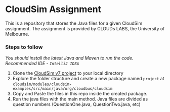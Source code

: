 # CloudSim Assignment

This is a repository that stores the Java files for a given CloudSim assignment. The assignment is provided by CLOUDs LABS, the University of Melbourne.

### Steps to follow

*You should install the latest Java and Maven to run the code. Recommended IDE - `IntelliJ IDEA`*

1. Clone the [CloudSim v7 project](https://github.com/Cloudslab/cloudsim) to your local directory
2. Explore the folder structure and create a new package named `project` at `cloudsim/modules/cloudsim-examples/src/main/java/org/cloudbus/cloudsim`
3. Copy and Paste the files in this repo inside the created package.
4. Run the java files with the main method. Java files are divided as question numbers (QuestionOne.java, QuestionTwo.java, etc)
